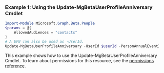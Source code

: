 ### Example 1: Using the Update-MgBetaUserProfileAnniversary Cmdlet
```powershell
Import-Module Microsoft.Graph.Beta.People
$params = @{
	AllowedAudiences = "contacts"
}
# A UPN can also be used as -UserId.
Update-MgBetaUserProfileAnniversary -UserId $userId -PersonAnnualEventId $personAnnualEventId -BodyParameter $params
```
This example shows how to use the Update-MgBetaUserProfileAnniversary Cmdlet.
To learn about permissions for this resource, see the [permissions reference](/graph/permissions-reference).
